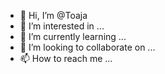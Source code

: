 - 👋 Hi, I’m @Toaja
- 👀 I’m interested in ...
- 🌱 I’m currently learning ...
- 💞️ I’m looking to collaborate on ...
- 📫 How to reach me ...

<!---
Toaja/Toaja is a ✨ special ✨ repository because its `README.md` (this file) appears on your GitHub profile.
You can click the Preview link to take a look at your changes.
--->
